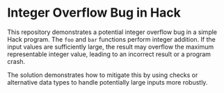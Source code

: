 # Integer Overflow Bug in Hack

This repository demonstrates a potential integer overflow bug in a simple Hack program.  The `foo` and `bar` functions perform integer addition. If the input values are sufficiently large, the result may overflow the maximum representable integer value, leading to an incorrect result or a program crash. 

The solution demonstrates how to mitigate this by using checks or alternative data types to handle potentially large inputs more robustly.